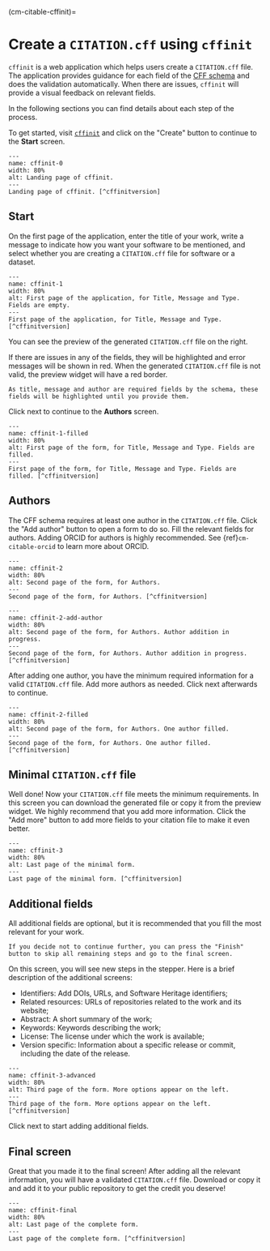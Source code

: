 (cm-citable-cffinit)=
# Create a `CITATION.cff` using `cffinit`

`cffinit` is a web application which helps users create a `CITATION.cff` file.
The application provides guidance for each field of the [CFF schema](https://github.com/citation-file-format/citation-file-format/blob/main/schema-guide.md) and does the validation automatically.
When there are issues, `cffinit` will provide a visual feedback on relevant fields.

In the following sections you can find details about each step of the process.

To get started, visit [`cffinit`](https://citation-file-format.github.io/cff-initializer-javascript/) and click on the "Create" button to continue to the **Start** screen.

```{figure} ../../../figures/gifs/cffinit-0.gif
---
name: cffinit-0
width: 80%
alt: Landing page of cffinit.
---
Landing page of cffinit. [^cffinitversion]
```

[^cffinitversion]: All screen captures in this section refer to `cffinit` v2.0.0.

## Start

On the first page of the application, enter the title of your work, write a message to indicate how you want your software to be mentioned, and select whether you are creating a `CITATION.cff` file for software or a dataset.

```{figure} ../../../figures/gifs/cffinit-1.gif
---
name: cffinit-1
width: 80%
alt: First page of the application, for Title, Message and Type. Fields are empty.
---
First page of the application, for Title, Message and Type. [^cffinitversion]
```

You can see the preview of the generated `CITATION.cff` file on the right.

If there are issues in any of the fields, they will be highlighted and error messages will be shown in red.
When the generated `CITATION.cff` file is not valid, the preview widget will have a red border.

```{note}
As title, message and author are required fields by the schema, these fields will be highlighted until you provide them.
```

Click next to continue to the **Authors** screen.

```{figure} ../../../figures/gifs/cffinit-1-filled.gif
---
name: cffinit-1-filled
width: 80%
alt: First page of the form, for Title, Message and Type. Fields are filled.
---
First page of the form, for Title, Message and Type. Fields are filled. [^cffinitversion]
```

## Authors

The CFF schema requires at least one author in the `CITATION.cff` file.
Click the "Add author" button to open a form to do so.
Fill the relevant fields for authors.
Adding ORCID for authors is highly recommended.
See {ref}`cm-citable-orcid` to learn more about ORCID.

```{figure} ../../../figures/gifs/cffinit-2.gif
---
name: cffinit-2
width: 80%
alt: Second page of the form, for Authors.
---
Second page of the form, for Authors. [^cffinitversion]
```

```{figure} ../../../figures/gifs/cffinit-2-add-author.gif
---
name: cffinit-2-add-author
width: 80%
alt: Second page of the form, for Authors. Author addition in progress.
---
Second page of the form, for Authors. Author addition in progress. [^cffinitversion]
```

After adding one author, you have the minimum required information for a valid `CITATION.cff` file.
Add more authors as needed.
Click next afterwards to continue.

```{figure} ../../../figures/gifs/cffinit-2-filled.gif
---
name: cffinit-2-filled
width: 80%
alt: Second page of the form, for Authors. One author filled.
---
Second page of the form, for Authors. One author filled. [^cffinitversion]
```

## Minimal `CITATION.cff` file

Well done!
Now your `CITATION.cff` file meets the minimum requirements.
In this screen you can download the generated file or copy it from the preview widget.
We highly recommend that you add more information.
Click the "Add more" button to add more fields to your citation file to make it even better.

```{figure} ../../../figures/gifs/cffinit-3.gif
---
name: cffinit-3
width: 80%
alt: Last page of the minimal form.
---
Last page of the minimal form. [^cffinitversion]
```

## Additional fields

All additional fields are optional, but it is recommended that you fill the most relevant for your work.

```{note}
If you decide not to continue further, you can press the "Finish" button to skip all remaining steps and go to the final screen.
```

On this screen, you will see new steps in the stepper.
Here is a brief description of the additional screens:
- Identifiers: Add DOIs, URLs, and Software Heritage identifiers;
- Related resources: URLs of repositories related to the work and its website;
- Abstract: A short summary of the work;
- Keywords: Keywords describing the work;
- License: The license under which the work is available;
- Version specific: Information about a specific release or commit, including the date of the release.

```{figure} ../../../figures/gifs/cffinit-3-advanced.gif
---
name: cffinit-3-advanced
width: 80%
alt: Third page of the form. More options appear on the left.
---
Third page of the form. More options appear on the left. [^cffinitversion]
```

Click next to start adding additional fields.

## Final screen

Great that you made it to the final screen!
After adding all the relevant information, you will have a validated `CITATION.cff` file.
Download or copy it and add it to your public repository to get the credit you deserve!

```{figure} ../../../figures/gifs/cffinit-final.gif
---
name: cffinit-final
width: 80%
alt: Last page of the complete form.
---
Last page of the complete form. [^cffinitversion]
```
